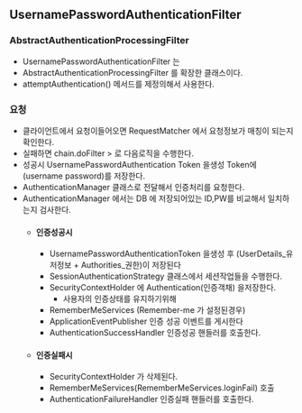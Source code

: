 

## UsernamePasswordAuthenticationFilter

### AbstractAuthenticationProcessingFilter
* UsernamePasswordAuthenticationFilter 는 
* AbstractAuthenticationProcessingFilter 를 확장한 클래스이다.
* attemptAuthentication() 메서드를 제정의해서 사용한다.

### 요청
* 클라이언트에서 요청이들어오면 RequestMatcher 에서 요청정보가 매칭이 되는지확인한다.
* 실패하면 chain.doFilter > 로 다음로직을 수행한다.
* 성공시 UsernamePasswordAuthentication Token 을생성 Token에(username password)를 저장한다.
* AuthenticationManager 클래스로 전달해서 인증처리를 요청한다.
* AuthenticationManager 에서는 DB 에 저장되어있는 ID,PW를 비교해서 일치하는지 검사한다.
  * #### 인증성공시
    * UsernamePasswordAuthenticationToken 을생성 후 (UserDetails_유저정보 + Authorities_권한)이 저장된다
    * SessionAuthenticationStrategy 클래스에서 세션작업들을 수행한다.
    * SecurityContextHolder 에 Authentication(인증객채) 을저장한다.
      * 사용자의 인증상태를 유지하기위해
    * RememberMeServices (Remember-me 가 설정된경우)
    * ApplicationEventPublisher 인증 성공 이벤트를 게시한다
    * AuthenticationSuccessHandler 인증성공 핸들러를 호출한다.
   * #### 인증실패시
     * SecurityContextHolder 가 삭제된다.
     * RememberMeServices(RememberMeServices.loginFail) 호출
     * AuthenticationFailureHandler 인증실패 핸들러를 호출한다.



